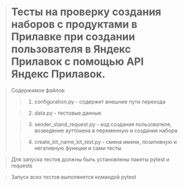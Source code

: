 ﻿> # Тесты на проверку создания наборов с продуктами в Прилавке при создании пользователя в Яндекс Прилавок с помощью API Яндекс Прилавок.

> Содержимое файлов:
>
>> 1. configuration.py - содержит внешние пути перехода
>
>> 2. data.py - тестовые данные 
>
>> 3. sender_stand_request.py - код создания пользователя, возведение ауттокена в переменную и создания набора
>
>> 4. create_kit_name_kit_test.py - смена имени, позитивную и негативную функции и сами тесты
 
> Для запуска тестов должны быть установлены пакеты pytest и requests

> Запуск всех тестов выполянется командой pytest